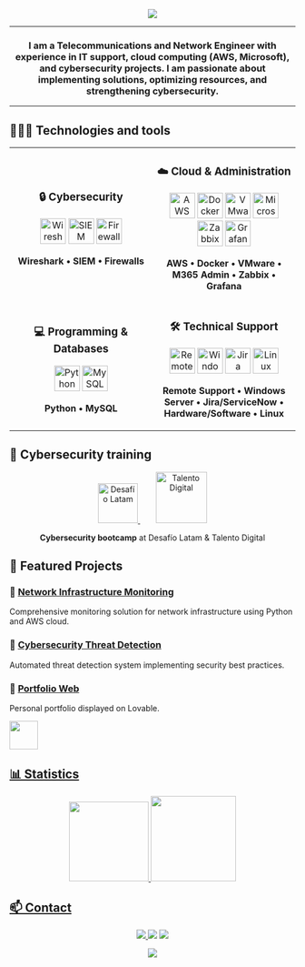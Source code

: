 <!-- Banner superior -->
<p align="center">
  <img src="https://capsule-render.vercel.app/api?type=waving&color=0:3A7BD5,100:00D2FF&height=200&section=header&text=Hi👋,%20I'm%20Marco%20Jara%20Cuevas&fontSize=40&fontColor=ffffff&animation=fadeIn&fontAlignY=35" />
</p>

---

<h3 align="center">I am a Telecommunications and Network Engineer with experience in IT support, cloud computing (AWS, Microsoft), and cybersecurity projects. I am passionate about implementing solutions, optimizing resources, and strengthening cybersecurity.</h3>  
</p>

---

## 👨🏻‍💻 Technologies and tools 
<table align="center">
  <tr>
    <!-- Primera fila -->
    <td align="center" width="50%">
      <h3>🔒 Cybersecurity</h3>
      <p>
        <img src="https://img.icons8.com/ios7/512/FFFFFF/wireshark.png" alt="Wireshark" width="45" height="45"/>
        <img src="https://cdn-icons-png.flaticon.com/512/10349/10349752.png" alt="SIEM" width="45" height="45"/>
        <img src="https://img.icons8.com/color/48/firewall.png" alt="Firewalls" width="45" height="45"/>
      </p>
      <p>
        <strong>Wireshark • SIEM • Firewalls</strong>
      </p>
    </td>
    <td align="center" width="50%">
      <h3>☁️ Cloud & Administration</h3>
      <p>
        <img src="https://i0.wp.com/www.spideronline.co.uk/wp-content/uploads/2024/11/aws.png?fit=597%2C597&ssl=1" alt="AWS" width="45" height="45"/>
        <img src="https://cdn.jsdelivr.net/gh/devicons/devicon/icons/docker/docker-original.svg" alt="Docker" width="45" height="45"/>
        <img src="https://upload.wikimedia.org/wikipedia/commons/thumb/5/5a/Vmware_workstation_16_icon.svg/2051px-Vmware_workstation_16_icon.svg.png" alt="VMware" width="45" height="45"/>
        <img src="https://img.icons8.com/color/48/office-365.png" alt="Microsoft 365" width="45" height="45"/>
        <img src="https://www.vectorlogo.zone/logos/zabbix/zabbix-icon.svg" alt="Zabbix" width="45" height="45"/>
        <img src="https://www.vectorlogo.zone/logos/grafana/grafana-icon.svg" alt="Grafana" width="45" height="45"/>
      </p>
      <p>
        <strong>AWS • Docker • VMware • M365 Admin • Zabbix • Grafana</strong>
      </p>
    </td>
  </tr>
  <tr>
    <!-- Segunda fila -->
    <td align="center" width="50%">
      <h3>💻 Programming & Databases</h3>
      <p>
        <img src="https://cdn.jsdelivr.net/gh/devicons/devicon/icons/python/python-original.svg" alt="Python" width="45" height="45"/>
        <img src="https://cdn.jsdelivr.net/gh/devicons/devicon/icons/mysql/mysql-original.svg" alt="MySQL" width="45" height="45"/>
      </p>
      <p>
        <strong>Python • MySQL</strong>
      </p>
    </td>
    <td align="center" width="50%">
      <h3>🛠️ Technical Support</h3>
      <p>
        <img src="https://img.icons8.com/color/48/remote-desktop.png" alt="Remote Support" width="45" height="45"/>
        <img src="https://cdn.jsdelivr.net/gh/devicons/devicon/icons/windows8/windows8-original.svg" alt="Windows Server" width="45" height="45"/>
        <img src="https://cdn.jsdelivr.net/gh/devicons/devicon/icons/jira/jira-original.svg" alt="Jira" width="45" height="45"/>
        <img src="https://cdn.jsdelivr.net/gh/devicons/devicon/icons/linux/linux-original.svg" alt="Linux" width="45" height="45"/>
      </p>
      <p>
        <strong>Remote Support • Windows Server • Jira/ServiceNow • Hardware/Software • Linux</strong>
      </p>
    </td>
  </tr>
</table>
</p>


## 🌱 Cybersecurity training

<p align="center">
  <a href="https://desafiolatam.com" target="_blank">
    <img src="https://desafiolatam.com/wp-content/uploads/2024/05/cropped-flaticon-latam.png" alt="Desafío Latam" width="70" height="70"/>
  </a>
  &nbsp;&nbsp;&nbsp;&nbsp;&nbsp;&nbsp;
  <a href="https://talentodigital.cl" target="_blank">
    <img src="https://encrypted-tbn0.gstatic.com/images?q=tbn:ANd9GcSG4VOPDsSBOe5Eeqz-4kiwFIcz5VdzzJUaUg&s" alt="Talento Digital" width="90" height="90"/>
  </a>
</p>

<p align="center">
  <strong>Cybersecurity bootcamp</strong> at Desafío Latam & Talento Digital
</p>


## 🚀 Featured Projects  

### 🔹 [Network Infrastructure Monitoring](https://github.com/Mark0hara/Network-Infrastructure-Monitoring)  
Comprehensive monitoring solution for network infrastructure using Python and AWS cloud.  

### 🔹 [Cybersecurity Threat Detection](https://github.com/Mark0hara/acme-express)  
Automated threat detection system implementing security best practices.

###  🔹 [Portfolio Web](https://markoharait.lovable.app/)  
Personal portfolio displayed on Lovable. 
<p align="left">
  <a href="https://markoharait.lovable.app"><img src="https://images.g2crowd.com/uploads/product/image/03c1f82cebedaa47c37976d727ab34f6/lovable.png" width="50" height="50"/>
</p>


## 📊 Statistics  

<p align="center">
  <img src="https://github-readme-stats.vercel.app/api?username=Mark0hara&show_icons=true&theme=tokyonight" height="140" />
  <img src="https://github-readme-stats.vercel.app/api/top-langs/?username=Mark0hara&layout=compact&theme=tokyonight" height="150" />
</p>

## 📫 Contact  

<p align="center">
  <a href="https://mail.google.com/mail/?view=cm&fs=1&to=marco.antonio.jc2000@gmail.com" target="_blank">
    <img src="https://img.shields.io/badge/Email-D14836?style=for-the-badge&logo=gmail&logoColor=white">
  <a href="https://www.linkedin.com/in/markoharasba580/"><img src="https://img.shields.io/badge/LinkedIn-0077B5?style=for-the-badge&logo=linkedin&logoColor=white"></a>
  <a href="https://markoharait.lovable.app"><img src="https://img.shields.io/badge/Portfolio-24292e?style=for-the-badge&logo=githubpages&logoColor=white"></a>
</p>


<p align="center">
  <img src="https://capsule-render.vercel.app/api?type=waving&color=0:3A7BD5,100:00D2FF&height=150&section=footer"/>
</p>
